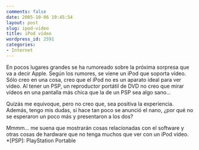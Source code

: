 ```yaml
---
comments: false
date: 2005-10-06 19:45:54
layout: post
slug: ipod-video
title: iPod vídeo
wordpress_id: 2591
categories:
- Internet
---
```


En pocos lugares grandes se ha rumoreado sobre la próxima sorpresa que va a decir Apple. Según los rumores, se viene un iPod que soporta vídeo. Sólo creo en una cosa, creo que el iPod no es un aparato ideal para ver vídeo. Al tener un PSP, un reproductor portátil de DVD no creo que mirar vídeos en una pantalla más chica que la de un PSP sea algo sano…





Quizás me equivoque, pero no creo que, sea positiva la experiencia. Además, tengo mis dudas, si hace tan poco se anunció el nano, ¿por qué no se esperaron un poco más y presentaron a los dos?





Mmmm… me suena que mostrarán cosas relacionadas con el software y otras cosas de hardware que no tenga muchos que ver con un iPod vídeo.
  *[PSP]: PlayStation Portable
